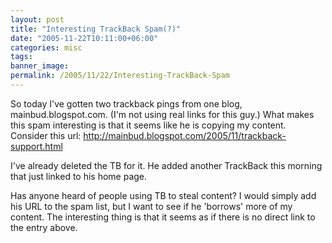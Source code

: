 ```yaml
---
layout: post
title: "Interesting TrackBack Spam(?)"
date: "2005-11-22T10:11:00+06:00"
categories: misc 
tags: 
banner_image: 
permalink: /2005/11/22/Interesting-TrackBack-Spam
---
```


So today I've gotten two trackback pings from one blog, mainbud.blogspot.com. (I'm not using real links for this guy.) What makes this spam interesting is that it seems like he is copying my content. Consider this url: http://mainbud.blogspot.com/2005/11/trackback-support.html 

I've already deleted the TB for it. He added another TrackBack this morning that just linked to his home page. 

Has anyone heard of people using TB to steal content? I would simply add his URL to the spam list, but I want to see if he 'borrows' more of my content. The interesting thing is that it seems as if there is no direct link to the entry above.